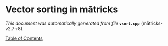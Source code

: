 
# Vector sorting in mātricks
_This document was automatically generated from file_ **`vsort.cpp`** (mātricks-v2.7-r8).


[Table of Contents](README.md)
